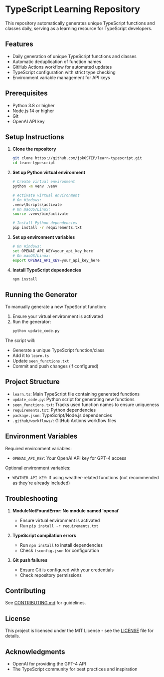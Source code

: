 # TypeScript Learning Repository

This repository automatically generates unique TypeScript functions and classes daily, serving as a learning resource for TypeScript developers.

## Features

- Daily generation of unique TypeScript functions and classes
- Automatic deduplication of function names
- GitHub Actions workflow for automated updates
- TypeScript configuration with strict type checking
- Environment variable management for API keys

## Prerequisites

- Python 3.8 or higher
- Node.js 14 or higher
- Git
- OpenAI API key

## Setup Instructions

1. **Clone the repository**
   ```bash
   git clone https://github.com/jpkOSTEP/learn-typescript.git
   cd learn-typescript
   ```

2. **Set up Python virtual environment**
   ```bash
   # Create virtual environment
   python -m venv .venv

   # Activate virtual environment
   # On Windows:
   .venv\Scripts\activate
   # On macOS/Linux:
   source .venv/bin/activate

   # Install Python dependencies
   pip install -r requirements.txt
   ```

3. **Set up environment variables**
   ```bash
   # On Windows:
   set OPENAI_API_KEY=your_api_key_here
   # On macOS/Linux:
   export OPENAI_API_KEY=your_api_key_here
   ```

4. **Install TypeScript dependencies**
   ```bash
   npm install
   ```

## Running the Generator

To manually generate a new TypeScript function:

1. Ensure your virtual environment is activated
2. Run the generator:
   ```bash
   python update_code.py
   ```

The script will:
- Generate a unique TypeScript function/class
- Add it to `learn.ts`
- Update `seen_functions.txt`
- Commit and push changes (if configured)

## Project Structure

- `learn.ts`: Main TypeScript file containing generated functions
- `update_code.py`: Python script for generating new functions
- `seen_functions.txt`: Tracks used function names to ensure uniqueness
- `requirements.txt`: Python dependencies
- `package.json`: TypeScript/Node.js dependencies
- `.github/workflows/`: GitHub Actions workflow files

## Environment Variables

Required environment variables:
- `OPENAI_API_KEY`: Your OpenAI API key for GPT-4 access

Optional environment variables:
- `WEATHER_API_KEY`: If using weather-related functions (not recommended as they're already included)

## Troubleshooting

1. **ModuleNotFoundError: No module named 'openai'**
   - Ensure virtual environment is activated
   - Run `pip install -r requirements.txt`

2. **TypeScript compilation errors**
   - Run `npm install` to install dependencies
   - Check `tsconfig.json` for configuration

3. **Git push failures**
   - Ensure Git is configured with your credentials
   - Check repository permissions

## Contributing

See [CONTRIBUTING.md](CONTRIBUTING.md) for guidelines.

## License

This project is licensed under the MIT License - see the [LICENSE](LICENSE) file for details.

## Acknowledgments

- OpenAI for providing the GPT-4 API
- The TypeScript community for best practices and inspiration 